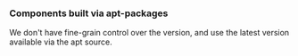 <!-- usedin: [ _general/Introduction/technical-specifications-v1.md] -->


### Components built via apt-packages

We don't have fine-grain control over the version, and use the latest version available via the apt source.

